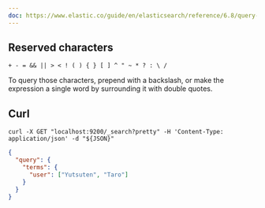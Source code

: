 ```yaml
---
doc: https://www.elastic.co/guide/en/elasticsearch/reference/6.8/query-dsl-terms-query.html
---
```


## Reserved characters

```
+ - = && || > < ! ( ) { } [ ] ^ " ~ * ? : \ /
```

To query those characters, prepend with a backslash,
or make the expression a single word by surrounding it with double quotes.

## Curl

```shell
curl -X GET "localhost:9200/_search?pretty" -H 'Content-Type: application/json' -d "${JSON}"
```

```json
{
  "query": {
    "terms": {
      "user": ["Yutsuten", "Taro"]
    }
  }
}
```
